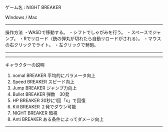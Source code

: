 ゲーム名 : NIGHT BREAKER

Windows / Mac 

*************************************
操作方法
・WASDで移動する。
・シフトでしゃがみを行う。
・スペースでジャンプ。
・Rでリロード（銃の弾丸が切れたら自動リロードがされる）。
・マウスの右クリックでライト。
・左クリックで発砲。
*************************************

*************************************
キャラクターの説明
1. nomal BREAKER     平均的にパラメータ向上
2. Speed BREAKER     スピード向上
3. Jump BREAKER      ジャンプ力向上
4. Bullet BREAKER    弾数　30発
5. HP BREAKER        30秒に1回「x」で回復
6. Kill BREAKER      ２発でダウン可能
7. NIGHT BREAKER     暗視
8. Anti BREAKER      ある条件によってダメージ向上
*************************************
